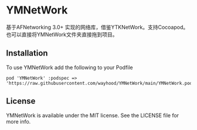 # YMNetWork
基于AFNetworking 3.0+ 实现的网络库，借鉴YTKNetWork。支持Cocoapod。也可以直接将YMNetWork文件夹直接拖到项目。

## 

## Installation

To use YMNetWork add the following to your Podfile

    pod 'YMNetWork' :podspec => 'https://raw.githubusercontent.com/wayhood/YMNetWork/main/YMNetWork.podspec'
 
## License

YMNetWork is available under the MIT license. See the LICENSE file for more info.

